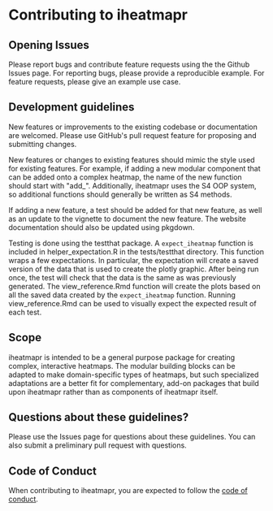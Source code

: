 # Contributing to iheatmapr

## Opening Issues

Please report bugs and contribute feature requests using the the Github Issues page. For reporting bugs, please provide a reproducible example. For feature requests, please give an example use case.

## Development guidelines

New features or improvements to the existing codebase or documentation are welcomed. Please use GitHub's pull request feature for proposing and submitting changes.  

New features or changes to existing features should mimic the style used for existing features. For example, if adding a new modular component that can be added onto a complex heatmap, the name of the new function should start with "add_". Additionally, iheatmapr uses the S4 OOP system, so additional functions should generally be written as S4 methods. 

If adding a new feature, a test should be added for that new feature, as well as an update to the vignette to document the new feature.  The website documentation should also be updated using pkgdown.  

Testing is done using the testthat package. A `expect_iheatmap` function is included in helper_expectation.R in the tests/testthat directory. This function wraps a few expectations.  In particular, the expectation will create a saved version of the data that is used to create the plotly graphic. After being run once, the test will check that the data is the same as was previously generated. The view_reference.Rmd function will create the plots based on all the saved data created by the `expect_iheatmap` function. Running view_reference.Rmd can be used to visually expect the expected result of each test.

## Scope

iheatmapr is intended to be a general purpose package for creating complex, interactive heatmaps. The modular building blocks can be adapted to make domain-specific types of heatmaps, but such specialized adaptations are a better fit for complementary, add-on packages that build upon iheatmapr rather than as components of iheatmapr itself. 

## Questions about these guidelines?

Please use the Issues page for questions about these guidelines. You can also submit a preliminary pull request with questions. 

## Code of Conduct

When contributing to iheatmapr, you are expected to follow the [code of conduct](https://github.com/AliciaSchep/iheatmapr/blob/master/CONDUCT.md).
